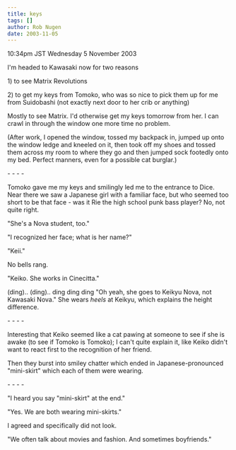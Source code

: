 ```yaml
---
title: keys
tags: []
author: Rob Nugen
date: 2003-11-05
---
```


<p class=date>10:34pm JST Wednesday 5 November 2003</p>

<p>I'm headed to Kawasaki now for two reasons</p>

<p>1) to see Matrix Revolutions</p>

<p>2) to get my keys from Tomoko, who was so nice to pick them up for
me from Suidobashi (not exactly next door to her crib or anything)</p>

<p>Mostly to see Matrix.  I'd otherwise get my keys tomorrow from
her.  I can crawl in through the window one more time no problem.</p>

<p>(After work, I opened the window, tossed my backpack in, jumped up
onto the window ledge and kneeled on it, then took off my shoes and
tossed them across my room to where they go and then jumped sock
footedly onto my bed.  Perfect manners, even for a possible cat
burglar.)</p>

<p>- - - -</p>

<p>Tomoko gave me my keys and smilingly led me to the entrance to
Dice.  Near there we saw a Japanese girl with a familiar face, but who
seemed too short to be that face - was it Rie the high school punk
bass player?  No, not quite right.</p>

<p>"She's a Nova student, too."</p>

<p>"I recognized her face; what is her name?"</p>

<p>"Keii."</p>

<p>No bells rang.</p>

<p>"Keiko.  She works in Cinecitta."</p>

<p>(ding).. (ding).. ding ding ding "Oh yeah, she goes to Keikyu Nova,
not Kawasaki Nova."  She wears <em>heels</em> at Keikyu, which
explains the height difference.</p>

<p>- - - -</p>

<p>Interesting that Keiko seemed like a cat pawing at someone to see
if she is awake (to see if Tomoko is Tomoko); I can't quite explain
it, like Keiko didn't want to react first to the recognition of her
friend.</p>

<p>Then they burst into smiley chatter which ended in
Japanese-pronounced "mini-skirt" which each of them were wearing.</p>

<p>- - - -</p>

<p>"I heard you say "mini-skirt" at the end."</p>

<p>"Yes.  We are both wearing mini-skirts."</p>

<p>I agreed and specifically did not look.</em>

<p>"We often talk about movies and fashion.  And sometimes
boyfriends."</p>
